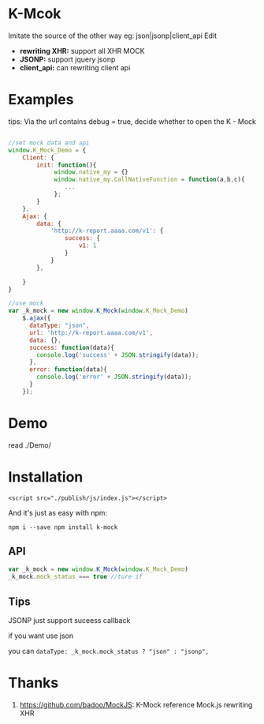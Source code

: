 # K-Mcok

Imitate the source of the other way eg: json|jsonp|client_api Edit

* **rewriting XHR:** support all XHR MOCK
* **JSONP:** support jquery jsonp
* **client_api:** can rewriting client api

# Examples

tips: Via the url contains debug = true, decide whether to open the K - Mock

```javascript

//set mock data and api
window.K_Mock_Demo = {
    Client: {
        init: function(){
             window.native_my = {}
             window.native_my.CallNativeFunction = function(a,b,c){
                ...
             };
        }
    },
    Ajax: {
        data: {
            'http://k-report.aaaa.com/v1': {
                success: {
                    v1: 1
                }
            }
        },

    }
}

//use mock
var _k_mock = new window.K_Mock(window.K_Mock_Demo)
    $.ajax({
      dataType: "json",
      url: 'http://k-report.aaaa.com/v1',
      data: {},
      success: function(data){
        console.log('success' + JSON.stringify(data));
      },
      error: function(data){
        console.log('error' + JSON.stringify(data));
      }
    });
```


# Demo

read ./Demo/ 

# Installation

```shell
<script src="./publish/js/index.js"></script>
```
And it's just as easy with npm:

```shell
npm i --save npm install k-mock 
```

## API

```javascript
var _k_mock = new window.K_Mock(window.K_Mock_Demo)
_k_mock.mock_status === true //ture if 
```


## Tips

JSONP just support suceess callback

if you want use json

you can `dataType: _k_mock.mock_status ? "json" : "jsonp",`



# Thanks

1. https://github.com/badoo/MockJS: K-Mock reference Mock.js rewriting XHR